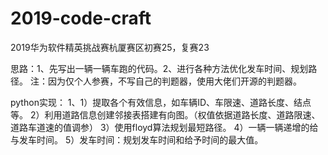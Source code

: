 # 2019-code-craft
2019华为软件精英挑战赛杭厦赛区初赛25，复赛23

思路：1、先写出一辆一辆车跑的代码。2、进行各种方法优化发车时间、规划路径。
注：因为仅个人参赛，不写自己的判题器，使用大佬们开源的判题器。

python实现：
1、1）提取各个有效信息，如车辆ID、车限速、道路长度、结点等。
   2）利用道路信息创建邻接表搭建有向图。（权值依据道路长度、道路限速、道路车道速的值调参）
   3）使用floyd算法规划最短路径。
   4）一辆一辆递增的给与发车时间。
   5）发车时间：规划发车时间和给予时间的最大值。
